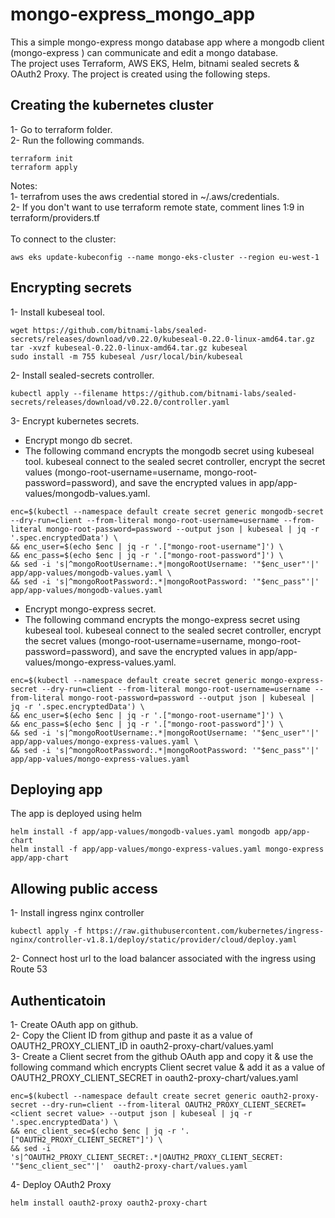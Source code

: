 # mongo-express_mongo_app
This a simple mongo-express mongo database app where a mongodb client (mongo-express ) can communicate and edit a mongo database. <br />
The project uses Terraform, AWS EKS, Helm, bitnami sealed secrets & OAuth2 Proxy. The project is created using the following steps.
## Creating the kubernetes cluster
1- Go to terraform folder. <br />
2- Run the following commands. <br />
```
terraform init
terraform apply
```
Notes: <br />
1- terrafrom uses the aws credential stored in ~/.aws/credentials. <br />
2- If you don't want to use terraform remote state, comment lines 1:9 in terraform/providers.tf <br />
<br />
To connect to the cluster:<br />
```
aws eks update-kubeconfig --name mongo-eks-cluster --region eu-west-1
```

## Encrypting secrets
1- Install kubeseal tool.<br />
```
wget https://github.com/bitnami-labs/sealed-secrets/releases/download/v0.22.0/kubeseal-0.22.0-linux-amd64.tar.gz
tar -xvzf kubeseal-0.22.0-linux-amd64.tar.gz kubeseal
sudo install -m 755 kubeseal /usr/local/bin/kubeseal

```
2- Install sealed-secrets controller.<br />
```
kubectl apply --filename https://github.com/bitnami-labs/sealed-secrets/releases/download/v0.22.0/controller.yaml
```
3- Encrypt kubernetes secrets.<br />
  * Encrypt mongo db secret.
  * The following command encrypts the mongodb secret using kubeseal tool. kubeseal connect to the sealed secret controller, encrypt the secret values (mongo-root-username=username, mongo-root-password=password), and save the encrypted values in app/app-values/mongodb-values.yaml.
```
enc=$(kubectl --namespace default create secret generic mongodb-secret --dry-run=client --from-literal mongo-root-username=username --from-literal mongo-root-password=password --output json | kubeseal | jq -r '.spec.encryptedData') \
&& enc_user=$(echo $enc | jq -r '.["mongo-root-username"]') \
&& enc_pass=$(echo $enc | jq -r '.["mongo-root-password"]') \
&& sed -i 's|^mongoRootUsername:.*|mongoRootUsername: '"$enc_user"'|'  app/app-values/mongodb-values.yaml \
&& sed -i 's|^mongoRootPassword:.*|mongoRootPassword: '"$enc_pass"'|'  app/app-values/mongodb-values.yaml
```
  * Encrypt mongo-express secret.
  * The following command encrypts the mongo-express secret using kubeseal tool. kubeseal connect to the sealed secret controller, encrypt the secret values (mongo-root-username=username, mongo-root-password=password), and save the encrypted values in app/app-values/mongo-express-values.yaml.
```
enc=$(kubectl --namespace default create secret generic mongo-express-secret --dry-run=client --from-literal mongo-root-username=username --from-literal mongo-root-password=password --output json | kubeseal | jq -r '.spec.encryptedData') \
&& enc_user=$(echo $enc | jq -r '.["mongo-root-username"]') \
&& enc_pass=$(echo $enc | jq -r '.["mongo-root-password"]') \
&& sed -i 's|^mongoRootUsername:.*|mongoRootUsername: '"$enc_user"'|'  app/app-values/mongo-express-values.yaml \
&& sed -i 's|^mongoRootPassword:.*|mongoRootPassword: '"$enc_pass"'|'  app/app-values/mongo-express-values.yaml
```
## Deploying app
The app is deployed using helm
```
helm install -f app/app-values/mongodb-values.yaml mongodb app/app-chart
helm install -f app/app-values/mongo-express-values.yaml mongo-express app/app-chart
```
## Allowing public access
1- Install ingress nginx controller
```
kubectl apply -f https://raw.githubusercontent.com/kubernetes/ingress-nginx/controller-v1.8.1/deploy/static/provider/cloud/deploy.yaml
```
2- Connect host url to the load balancer associated with the ingress using Route 53
## Authenticatoin
1- Create OAuth app on github. <br />
2- Copy the Client ID from githup and paste it as a value of OAUTH2_PROXY_CLIENT_ID in oauth2-proxy-chart/values.yaml <br />
3- Create a Client secret from the github OAuth app and copy it & use the following command which encrypts Client secret value & add it as a value of OAUTH2_PROXY_CLIENT_SECRET in oauth2-proxy-chart/values.yaml
```
enc=$(kubectl --namespace default create secret generic oauth2-proxy-secret --dry-run=client --from-literal OAUTH2_PROXY_CLIENT_SECRET=<client secret value> --output json | kubeseal | jq -r '.spec.encryptedData') \
&& enc_client_sec=$(echo $enc | jq -r '.["OAUTH2_PROXY_CLIENT_SECRET"]') \
&& sed -i 's|^OAUTH2_PROXY_CLIENT_SECRET:.*|OAUTH2_PROXY_CLIENT_SECRET: '"$enc_client_sec"'|'  oauth2-proxy-chart/values.yaml
```
4- Deploy OAuth2 Proxy
```
helm install oauth2-proxy oauth2-proxy-chart
```

